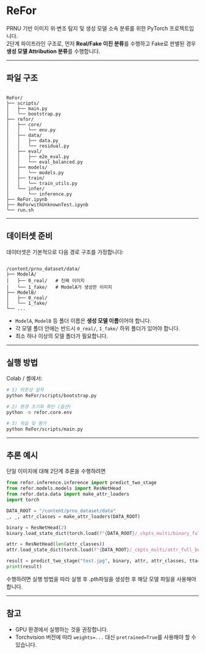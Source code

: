 # ReFor

PRNU 기반 이미지 위·변조 탐지 및 생성 모델 소속 분류를 위한 PyTorch 프로젝트입니다.  
2단계 파이프라인 구조로, 먼저 **Real/Fake 이진 분류**를 수행하고 Fake로 판별된 경우 **생성 모델 Attribution 분류**를 수행합니다.

---

## 파일 구조

```

ReFor/
├── scripts/
│   ├── main.py
│   └── bootstrap.py
├── refor/
│   ├── core/
│   │   └── env.py
│   ├── data/
│   │   ├── data.py
│   │   └── residual.py
│   ├── eval/
│   │   ├── e2e_eval.py
│   │   └── eval_balanced.py
│   ├── models/
│   │   └── models.py
│   ├── train/
│   │   └── train_utils.py
│   └── infer/
│       └── inference.py
├── ReFor.ipynb
├── ReForwithUnknownTest.ipynb
└── run.sh

```

---

## 데이터셋 준비

데이터셋은 기본적으로 다음 경로 구조를 가정합니다:

```

/content/prnu_dataset/data/
├── ModelA/
│   ├── 0_real/   # 진짜 이미지
│   └── 1_fake/   # ModelA가 생성한 이미지
├── ModelB/
│   ├── 0_real/
│   └── 1_fake/
└── ...

````

- `ModelA`, `ModelB` 등 폴더 이름은 **생성 모델 이름**이어야 합니다.
- 각 모델 폴더 안에는 반드시 `0_real/`, `1_fake/` 하위 폴더가 있어야 합니다.
- 최소 하나 이상의 모델 폴더가 필요합니다.

---

## 실행 방법

Colab / 셸에서:

```bash
# 1) 의존성 설치
python ReFor/scripts/bootstrap.py

# 2) 환경 초기화 확인 (옵션)
python -m refor.core.env

# 3) 학습 및 평가
python ReFor/scripts/main.py
````

---

## 추론 예시

단일 이미지에 대해 2단계 추론을 수행하려면

```python
from refor.inference.inference import predict_two_stage
from refor.models.models import ResNetHead
from refor.data.data import make_attr_loaders
import torch

DATA_ROOT = "/content/prnu_dataset/data"
_, _, attr_classes = make_attr_loaders(DATA_ROOT)

binary = ResNetHead(2)
binary.load_state_dict(torch.load(f"{DATA_ROOT}/_ckpts_multi/binary_full_best.pth"))

attr = ResNetHead(len(attr_classes))
attr.load_state_dict(torch.load(f"{DATA_ROOT}/_ckpts_multi/attr_full_best.pth"))

result = predict_two_stage("test.jpg", binary, attr, attr_classes, tta=True, fake_threshold=0.5)
print(result)
```

수행하려면 실행 방법을 따라 실행 후 .pth파일을 생성한 후 해당 모델 파일을 사용해야합니다.

---

## 참고

* GPU 환경에서 실행하는 것을 권장합니다.
* Torchvision 버전에 따라 `weights=...` 대신 `pretrained=True`를 사용해야 할 수 있습니다.
